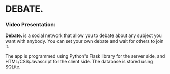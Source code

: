 # DEBATE.
### Video Presentation: 

<b> Debate. </b> is a social network that allow you to debate about any subject you want with anybody.
You can set your own debate and wait for others to join it.

The app is programmed using Python's Flask library for the server side, and HTML/CSS/Javascript for the client side.
The database is stored using SQLite.
